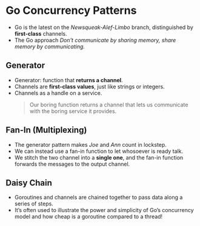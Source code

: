 # Go Concurrency Patterns

- Go is the latest on the _Newsqueak-Alef-Limbo_ branch, distinguished by **first-class** channels.
- The Go approach _Don't communicate by sharing memory, share memory by communicating._

## Generator

- Generator: function that **returns a channel**.
- Channels are **first-class values**, just like strings or integers.
- Channels as a handle on a service.
  > Our boring function returns a channel that lets us communicate with the boring service it provides.

## Fan-In (Multiplexing)

- The generator pattern makes _Joe_ and _Ann_ count in lockstep.
- We can instead use a fan-in function to let whosoever is ready talk.
- We stitch the two channel into a **single one**, and the fan-in function forwards the messages to the output channel.

## Daisy Chain

- Goroutines and channels are chained together to pass data along a series of steps.
- It’s often used to illustrate the power and simplicity of Go’s concurrency model and how cheap is a goroutine compared to a thread!
